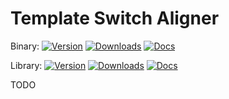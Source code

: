 # Template Switch Aligner

Binary:
[![Version](https://img.shields.io/crates/v/tsalign.svg?style=flat-square)](https://crates.io/crates/tsalign)
[![Downloads](https://img.shields.io/crates/d/tsalign.svg?style=flat-square)](https://crates.io/crates/tsalign)
[![Docs](https://img.shields.io/badge/docs-latest-blue.svg?style=flat-square)](https://docs.rs/tsalign)

Library:
[![Version](https://img.shields.io/crates/v/lib_tsalign.svg?style=flat-square)](https://crates.io/crates/lib_tsalign)
[![Downloads](https://img.shields.io/crates/d/lib_tsalign.svg?style=flat-square)](https://crates.io/crates/lib_tsalign)
[![Docs](https://img.shields.io/badge/docs-latest-blue.svg?style=flat-square)](https://docs.rs/lib_tsalign)

TODO
